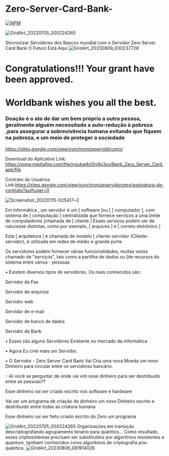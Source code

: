 # Zero-Server-Card-Bank-

[![NPM](https://img.shields.io/npm/l/react)](https://github.com/GledsonBastos/Wallet-Digital-Zero-Server-Card-Bank/blob/80fbe2cfa485917650080190024880e3261bed53/LICENSE)



![GridArt_20220705_000224265](https://user-images.githubusercontent.com/62495617/177243654-9d4f930a-bf80-4e5c-bdf9-b5ab03f9fa3a.jpg)

Sincronizar Servidores dos Bancos mundial com o Servidor Zero Server Card Bank O Futuro Está Aqui 
![GridArt_20230809_030237728](https://github.com/GledsonBastos/Zero-Server-Card-Bank-/assets/62495617/25efa033-d8d6-40ef-bd79-bf02f083c0ed)

# Congratulations!!! Your grant have been approved.

# Worldbank wishes you all the best.

### Doação é o ato de dar um bem próprio a outra pessoa, geralmente alguém necessitado a auto-redução à pobreza ,para assegurar a sobrevivência humana evitando que fiquem na pobreza, e um meio de proteger a sociedade 




https://sites.google.com/view/synchronizeservidorzero/

Download do Aplicativo Link: https://www.mediafire.com/file/ngukw8z0iv9o3oy/Bank_Zero_Server_Card.apk/file

Contrato do Usuários Link:https://sites.google.com/view/synchronizeservidorzero/assinatura-de-contrato?authuser=0

![Screenshot_20220115-025417~2](https://user-images.githubusercontent.com/62495617/173076938-dcf6b354-6c9a-4336-a053-0da59239f1a6.png)

Em informática , um servidor é um [ software ]ou [ [ computador ], com sistema de [ computação ] centralizada que fornece serviços a uma  [rede de computadores ]chamada de [ cliente ]
Esses serviços podem ser de naturezas distintas, como por exemplo, [ arquivos ] e [ correio eletrônico ]

Esta [ arquitetura ] é chamada de modelo [ cliente-servidor (Cliente-servidor), é utilizada em redes de médio e grande porte 

Os servidores podem fornecer várias funcionalidades, muitas vezes chamado de "serviços", tais como a partilha de dados ou [de recursos do sistema  entre vários - pessoas 

• Existem diversos tipos de servidores. Os mais conhecidos são:

Servidor de Fax 

Servidor de arquivos 

Servidor web 

Servidor de e-mail 

Servidor de banco de dados 

Servidor de Bank

• Esses são alguns Servidores Existente no mercado da informática

• Agora Eu criei mais um Servidor.

• O Servidor - Zero Server Card Bank Vai Cria uma nova Moeda um novo Dinheiro para circular entre os servidores bancário.

--Aí você se perguntar de onde vai vim esse dinheiro para ser destribuido entre as pessoas??

Esse dinheiro vai ser criado escrito nos software e hardware

Vai ser um programa de criação de dinheiro um novo Dinheiro escrito e destribuido entre todas as criatura humana

Esse dinheiro vai ser feito criado escrito do Zero um programa


![GridArt_20220705_000224265](https://user-images.githubusercontent.com/62495617/177243654-9d4f930a-bf80-4e5c-bdf9-b5ab03f9fa3a.jpg)
Organizações em transição descriptografando agrupamento binário para quântico...
Como resultado, esses criptosistemas precisam ser substituídos por algoritmos resistentes a quantum, também conhecidos como algoritmos de criptografia pós-quântica.
![GridArt_20230806_081914026](https://github.com/GledsonBastos/Zero-Server-Card-Bank-/assets/62495617/413f11c4-c542-4fb2-9556-48cae7db78cb)
